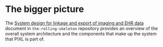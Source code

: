 # The bigger picture

The [System design for linkage and export of imaging and EHR data](https://github.com/UCLH-Foundry/the-rolling-skeleton/blob/main/docs/design/system-design.md)
document in `the-rolling-skeleton` repository provides an overview of the overall system
architecture and the components that make up the system that PIXL is part of.

